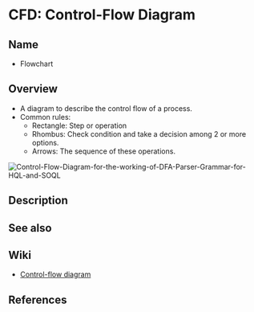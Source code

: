 # CFD: Control-Flow Diagram

## Name
- Flowchart

## Overview
- A diagram to describe the control flow of a process.
- Common rules:
   - Rectangle: Step or operation
   - Rhombus: Check condition and take a decision among 2 or more options.
   - Arrows: The sequence of these operations. 

![Control-Flow-Diagram-for-the-working-of-DFA-Parser-Grammar-for-HQL-and-SOQL](https://user-images.githubusercontent.com/8989447/213360154-36f342d9-b8aa-4028-a9a3-dcbbab84cbaf.png)

## Description

## See also

## Wiki
- [Control-flow diagram](https://en.wikipedia.org/wiki/Control-flow_diagram)

## References
